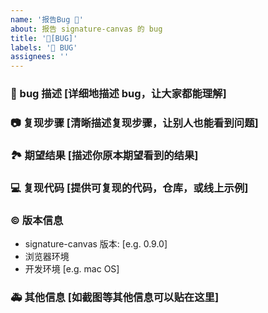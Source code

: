 ```yaml
---
name: '报告Bug 🐛'
about: 报告 signature-canvas 的 bug
title: '🐛[BUG]'
labels: '🐛 BUG'
assignees: ''
---
```


### 🐛 bug 描述 [详细地描述 bug，让大家都能理解]

### 📷 复现步骤 [清晰描述复现步骤，让别人也能看到问题]

### 🏞 期望结果 [描述你原本期望看到的结果]

### 💻 复现代码 [提供可复现的代码，仓库，或线上示例]

### © 版本信息

- signature-canvas 版本: [e.g. 0.9.0]
- 浏览器环境
- 开发环境 [e.g. mac OS]

### 🚑 其他信息 [如截图等其他信息可以贴在这里]

